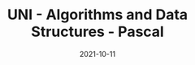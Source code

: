 ---
title: "UNI - Algorithms and Data Structures - Pascal"
description: "Custom application for product and project management"
date: 2021-10-11
url: https://github.com/Lautarotetamusa/TP_AlgoritmosUTN
tech: ["Pascal", "Algorithms", "Data Structures", "Academic Project"]
---